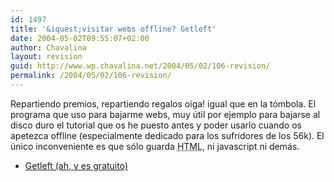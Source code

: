 ```yaml
---
id: 1497
title: '&iquest;visitar webs offline? Getleft'
date: 2004-05-02T09:55:07+02:00
author: Chavalina
layout: revision
guid: http://www.wp.chavalina.net/2004/05/02/106-revision/
permalink: /2004/05/02/106-revision/
---
```

Repartiendo premios, repartiendo regalos oiga! igual que en la tómbola. El programa que uso para bajarme webs, muy útil por ejemplo para bajarse al disco duro el tutorial que os he puesto antes y poder usarlo cuando os apetezca offline (especialmente dedicado para los sufridores de los 56k). El único inconveniente es que sólo guarda <acronym title="HyperText Markup Language">HTML</acronym>, ni javascript ni demás. 

  * <a href="http://personal.iddeo.es/andresgarci/getleft/english/download.html" target="_blank">Getleft (ah, y es gratuito)</a>
